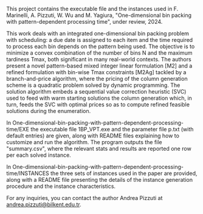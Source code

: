 This project contains the executable file and the instances used in F. Marinelli, A. Pizzuti, W. Wu and M. Yagiura, "One-dimensional bin packing with pattern-dependent processing time", under review, 2024.

This work deals with an integrated one-dimensional bin packing problem with scheduling: a due date is assigned to each item and the time required to process each bin depends on the pattern being used. The objective is to minimize a convex combination of the number of bins N and the maximum tardiness Tmax, both significant in many real-world contexts. The authors present a novel pattern-based mixed integer linear formulation [M2] and a refined formulation with bin-wise Tmax constraints [M2Ag] tackled by a branch-and-price algorithm, where the pricing of the column generation scheme is a quadratic problem solved by dynamic programming. The solution algorithm embeds a sequential value correction heuristic (SVC) used to feed with warm starting solutions the column generation which, in turn, feeds the SVC with optimal prices so as to compute refined feasible solutions during the enumeration.

In One-dimensional-bin-packing-with-pattern-dependent-processing-time/EXE the executable file 1BP_VPT.exe and the parameter file p.txt (with default entries) are given, along with README files explaining how to customize and run the algorithm. The program outputs the file "summary.csv", where the relevant stats and results are reported one row per each solved instance. 

In One-dimensional-bin-packing-with-pattern-dependent-processing-time/INSTANCES the three sets of instances used in the paper are provided, along with a README file presenting the details of the instance generation procedure and the instance characteristics.

For any inquiries, you can contact the author Andrea Pizzuti at andrea.pizzuti@bilkent.edu.tr.  
